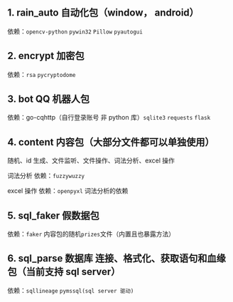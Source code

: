 ## 1. rain_auto 自动化包（window， android）

依赖：`opencv-python` `pywin32` `Pillow` `pyautogui`

## 2. encrypt 加密包

依赖：`rsa` `pycryptodome`

## 3. bot QQ 机器人包

依赖：go-cqhttp（自行登录账号 非 python 库）`sqlite3` `requests` `flask`

## 4. content 内容包（大部分文件都可以单独使用）

随机、id 生成、文件监听、文件操作、词法分析、excel 操作

词法分析 依赖：`fuzzywuzzy`

excel 操作 依赖：`openpyxl` 词法分析的依赖

## 5. sql_faker 假数据包

依赖：`faker` 内容包的随机`prizes`文件（内置且也暴露方法）

## 6. sql_parse 数据库 连接、格式化、获取语句和血缘 包（当前支持 sql server）

依赖：`sqllineage` `pymssql(sql server 驱动)`

